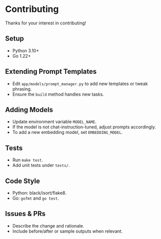 # Contributing

Thanks for your interest in contributing!

## Setup
- Python 3.10+
- Go 1.22+

## Extending Prompt Templates
- Edit `app/models/prompt_manager.py` to add new templates or tweak phrasing.
- Ensure the `build` method handles new tasks.

## Adding Models
- Update environment variable `MODEL_NAME`.
- If the model is not chat-instruction-tuned, adjust prompts accordingly.
- To add a new embedding model, set `EMBEDDING_MODEL`.

## Tests
- Run `make test`.
- Add unit tests under `tests/`.

## Code Style
- Python: black/isort/flake8.
- Go: `gofmt` and `go test`.

## Issues & PRs
- Describe the change and rationale.
- Include before/after or sample outputs when relevant.
